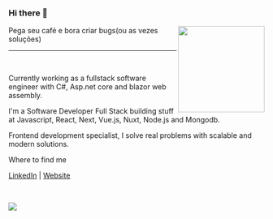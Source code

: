 ### Hi there 👋
<img src="http://blogporta80.com.br/arquivosDoSite/sidebar/imagens/tux.gif" width="170" align="right">
Pega seu café e bora criar bugs(ou as vezes soluções)
<hr>
<br>

Currently working as a fullstack software engineer with C#, Asp.net core and blazor web assembly.

 I'm a Software Developer Full Stack building stuff at Javascript, React, Next, Vue.js, Nuxt, Node.js and Mongodb.

Frontend development specialist, I solve real problems with scalable and modern solutions.



Where to find me

<a href="https://www.linkedin.com/in/lucas-oliveira-7524b41a5/"></a> [LinkedIn](https://www.linkedin.com/in/lucas-oliveira-7524b41a5/) |
<a href="https://lucasol.vercel.app/" target="_blank">Website</a>

<br>

![](https://komarev.com/ghpvc/?username=freaklucas&color=blueviolet)


  
<!--
**freaklucas/freaklucas** is a ✨ _special_ ✨ repository because its `README.md` (this file) appears on your GitHub profile.

Here are some ideas to get you started:

- 🔭 I’m currently working on ...
- 🌱 I’m currently learning ...
- 👯 I’m looking to collaborate on ...
- 🤔 I’m looking for help with ...
- 💬 Ask me about ...
- 📫 How to reach me: ...
- 😄 Pronouns: ...
- ⚡ Fun fact: ...
-->
